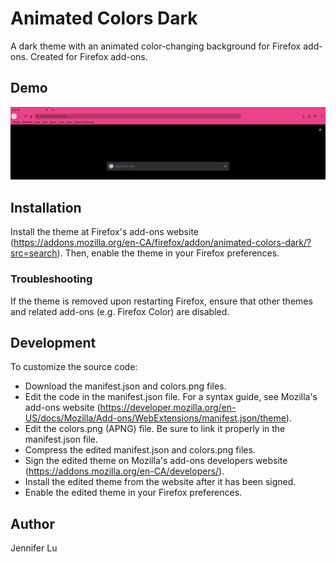# Animated Colors Dark

A dark theme with an animated color-changing background for Firefox add-ons. Created for Firefox add-ons.

## Demo

![theme-demo](https://github.com/jennifer-lu/Animated-Colors-Dark/blob/master/demo.gif)


## Installation

Install the theme at Firefox's add-ons website (https://addons.mozilla.org/en-CA/firefox/addon/animated-colors-dark/?src=search). Then, enable the theme in your Firefox preferences.

### Troubleshooting

If the theme is removed upon restarting Firefox, ensure that other themes and related add-ons (e.g. Firefox Color) are disabled.


## Development

To customize the source code:
* Download the manifest.json and colors.png files.
* Edit the code in the manifest.json file. For a syntax guide, see Mozilla's add-ons website (https://developer.mozilla.org/en-US/docs/Mozilla/Add-ons/WebExtensions/manifest.json/theme).
* Edit the colors.png (APNG) file. Be sure to link it properly in the manifest.json file.
* Compress the edited manifest.json and colors.png files.
* Sign the edited theme on Mozilla's add-ons developers website (https://addons.mozilla.org/en-CA/developers/).
* Install the edited theme from the website after it has been signed.
* Enable the edited theme in your Firefox preferences.


## Author

Jennifer Lu
